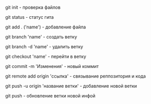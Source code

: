 git init - проверка файлов

git status - статус гита

git add . ('name') - добавление файла

git branch 'name' - создать ветку

git branch -d 'name' - удалить ветку

git checkout 'name' - перейти в ветку

git commit -m 'Изменения' - новый коммит

git remote add origin 'ссылка' - связывание реппозитория и кода

git push -u origin 'название ветки' - добавление новой ветки

git push - обновление ветки новой инфой
